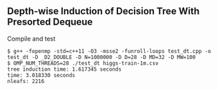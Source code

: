 ## Depth-wise Induction of Decision Tree With Presorted Dequeue


Compile and test

```
$ g++ -fopenmp -std=c++11 -O3 -msse2 -funroll-loops test_dt.cpp -o test_dt -D _D2_DOUBLE -D N=1000000 -D D=28 -D MD=32 -D MW=100
$ OMP_NUM_THREADS=28 ./test_dt higgs-train-1m.csv
tree induction time: 1.617345 seconds
time: 3.018330 seconds
nleafs: 2216
```

